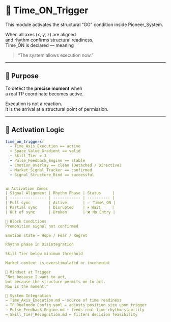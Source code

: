 # 🔔 Time_ON_Trigger

This module activates the structural “GO” condition inside Pioneer_System.

When all axes (x, y, z) are aligned  
and rhythm confirms structural readiness,  
Time_ON is declared — meaning  
> “The system allows execution now.”

---

## 🎯 Purpose

To detect the **precise moment** when  
a real TP coordinate becomes active.

Execution is not a reaction.  
It is the arrival at a structural point of permission.

---

## 🧬 Activation Logic

```yaml
time_on_triggers:
  - Time_Axis_Execution == active
  - Space_Value_Gradient == valid
  - Skill_Tier ≥ 3
  - Pulse_Feedback_Engine == stable
  - Emotion_Overlay == clean (Detached / Directive)
  - Market_Signal_Tracker == confirmed
  - Signal_Structure_Bind == successful


📊 Activation Zones
| Signal Alignment | Rhythm Phase | Status     |
| ---------------- | ------------ | ---------- |
| Full sync        | Active       | ✅ Time\_ON |
| Partial sync     | Disrupted    | ⏸ Wait     |
| Out of sync      | Broken       | ❌ No Entry |

🚫 Block Conditions
Premonition signal not confirmed

Emotion state = Hope / Fear / Regret

Rhythm phase in Disintegration

Skill Tier below minimum threshold

Market context is overstimulated or incoherent

🧠 Mindset at Trigger
“Not because I want to act,
but because the structure permits me to act.
Now is the moment.”

🔗 System Integration
→ Time_Axis_Execution.md ← source of time readiness
→ TP_Realmode_Config.yaml ← adjusts position size upon trigger
→ Pulse_Feedback_Engine.md ← feeds real-time rhythm stability
→ Skill_Tier_Recognition.md ← filters decision feasibility
